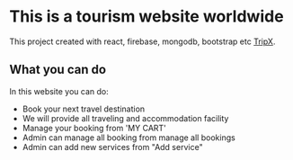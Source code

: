 # This is a tourism website worldwide

This project created with react, firebase, mongodb, bootstrap etc [TripX](https://tripx-bd-web.app).

## What you can do

In this website you can do:

<ul>
<li> Book your next travel destination </li>
<li> We will provide all traveling and accommodation facility </li>
<li> Manage your booking from 'MY CART'</li>
<li> Admin can manage all booking from manage all bookings</li>
<li> Admin can add new services from "Add service"</li>
</ul>
